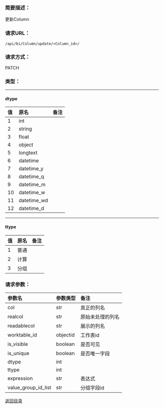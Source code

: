 ### **简要描述：**

更新Column

### **请求URL：**

`/api/bi/Column/update/<Column_id>/`

### **请求方式：**

PATCH

### **类型：**

---
#### dtype
|值|原名|备注|
|:--|:--|:--|
|1|int||
|2|string||
|3|float||
|4|object||
|5|longtext||
|6|datetime||
|7|datetime_y||
|8|datetime_q||
|9|datetime_m||
|10|datetime_w||
|11|datetime_wd||
|12|datetime_d||

---
#### ttype
|值|原名|备注|
|:--|:--|:--|
|1|普通||
|2|计算||
|3|分组||


### **请求参数：**

|参数名|参数类型|备注|
|:--|:--|:--|
|col|str|真正的列名|
|realcol|str|原始未处理的列名|
|readablecol|str|展示的列名|
|worktable_id|objectid|工作表id|
|is_visible|boolean|是否可见|
|is_unique|boolean|是否唯一字段|
|dtype|int||
|ttype|int||
|expression|str|表达式|
|value_group_id_list|str|分组字段id|

[返回目录](../base.md)